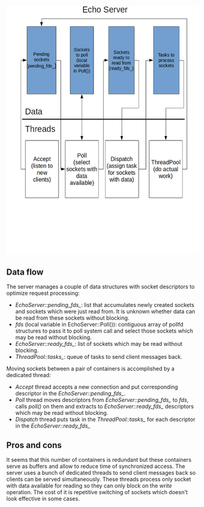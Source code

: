 ![Echo Server](doc/server-scheme.png)
## Data flow
The server manages a couple of data structures with socket descriptors to optimize request processing:
* *EchoServer::pending_fds_*: list that accumulates newly created sockets and sockets which were just read from. It is unknown whether data can be read from these sockets without blocking.
* *fds* (local variable in EchoServer::Poll()): contiguous array of pollfd structures to pass it to poll system call and select those sockets which may be read without blocking.
* *EchoServer::ready_fds_*: list of sockets which may be read without blocking.
* *ThreadPool::tasks_*: queue of tasks to send client messages back.

Moving sockets between a pair of containers is accomplished by a dedicated thread:
* *Accept* thread accepts a new connection and put corresponding descriptor in the *EchoServer::pending_fds_*.
* *Poll* thread moves descriptors from *EchoServer::pending_fds_* to *fds*, calls *poll()* on them and extracts to *EchoServer::ready_fds_* descriptors which may be read without blocking.
* *Dispatch* thread puts task in the *ThreadPool::tasks_* for each descriptor in the *EchoServer::ready_fds_*

## Pros and cons
It seems that this number of containers is redundant but these containers serve as buffers and allow to reduce time of synchronized access. The server uses a bunch of dedicated threads to send client messages back so clients can be served simultaneously. These threads process only socket with data available for reading so they can only block on the *write* operation. The cost of it is repetitive switching of sockets which doesn't look effective in some cases.